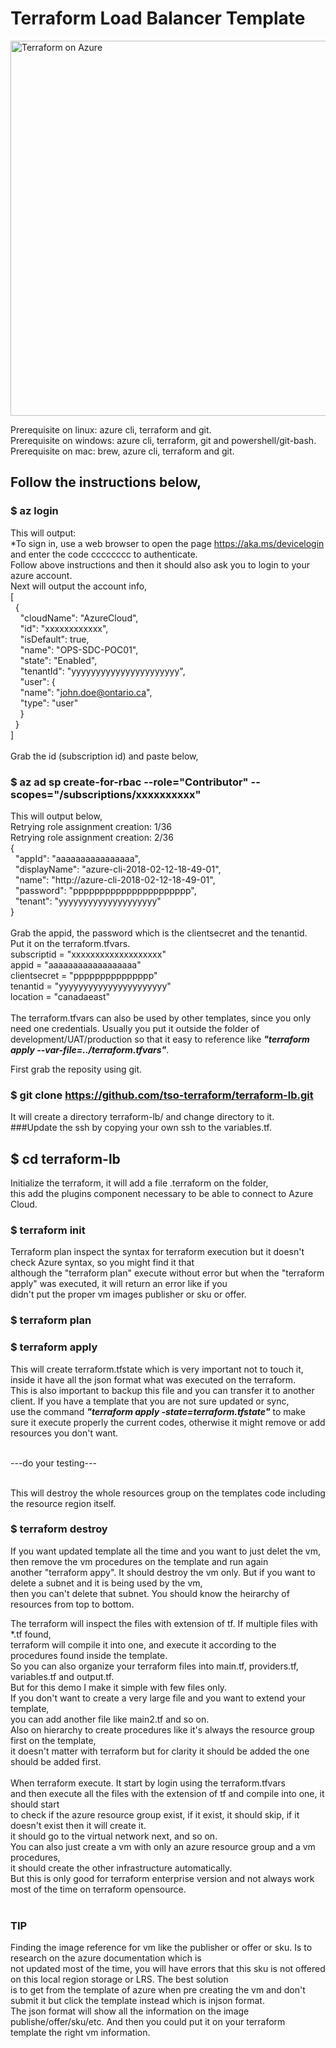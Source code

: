 # Terraform Load Balancer Template


<img alt="Terraform on Azure" src="https://cdn.rawgit.com/hashicorp/terraform-website/master/content/source/assets/images/logo-hashicorp.svg" width="600px">

Prerequisite on linux: azure cli, terraform and git.<br>
Prerequisite on windows: azure cli, terraform, git and powershell/git-bash.<br>
Prerequisite on mac: brew, azure cli, terraform and git.<br>

## Follow the instructions below, 

### $ az login<br>
This will output:<br>
*To sign in, use a web browser to open the page https://aka.ms/devicelogin and enter the code cccccccc to authenticate.<br>
Follow above instructions and then it should also ask you to login to your azure account.<br>
Next will output the account info,<br>
[<br>
&nbsp;&nbsp;{<br>
&nbsp;&nbsp;&nbsp;&nbsp;"cloudName": "AzureCloud",<br>
&nbsp;&nbsp;&nbsp;&nbsp;"id": "xxxxxxxxxxxx",<br>
&nbsp;&nbsp;&nbsp;&nbsp;"isDefault": true,<br>
&nbsp;&nbsp;&nbsp;&nbsp;"name": "OPS-SDC-POC01",<br>
&nbsp;&nbsp;&nbsp;&nbsp;"state": "Enabled",<br>
&nbsp;&nbsp;&nbsp;&nbsp;"tenantId": "yyyyyyyyyyyyyyyyyyyyyy",<br>
&nbsp;&nbsp;&nbsp;&nbsp;"user": {<br>
&nbsp;&nbsp;&nbsp;&nbsp;"name": "john.doe@ontario.ca",<br>
&nbsp;&nbsp;&nbsp;&nbsp;"type": "user"<br>
&nbsp;&nbsp;&nbsp;&nbsp;}<br>
&nbsp;&nbsp;}<br>
]<br>
<br>
Grab the id (subscription id) and paste below,<br>
### $ az ad sp create-for-rbac --role="Contributor" --scopes="/subscriptions/xxxxxxxxxx"<br>
This will output below,<br>
Retrying role assignment creation: 1/36<br>
Retrying role assignment creation: 2/36<br>
{<br>
&nbsp;&nbsp;"appId": "aaaaaaaaaaaaaaaa",<br>
&nbsp;&nbsp;"displayName": "azure-cli-2018-02-12-18-49-01",<br>
&nbsp;&nbsp;"name": "http://azure-cli-2018-02-12-18-49-01",<br>
&nbsp;&nbsp;"password": "pppppppppppppppppppppp",<br>
&nbsp;&nbsp;"tenant": "yyyyyyyyyyyyyyyyyyyy"<br>
}<br>
<br>
Grab the appid, the password which is the clientsecret and the tenantid.<br>
Put it on the terraform.tfvars.<br>
subscriptid = "xxxxxxxxxxxxxxxxxxx"<br>
appid = "aaaaaaaaaaaaaaaaaa"<br>
clientsecret = "ppppppppppppppp"<br>
tenantid = "yyyyyyyyyyyyyyyyyyyyyy"<br>
location = "canadaeast"<br>
<br>
The terraform.tfvars can also be used by other templates, since you only need one credentials.  Usually you put it outside the folder of development/UAT/production
so that it easy to reference like ***"terraform apply --var-file=../terraform.tfvars"***.

First grab the reposity using git.<br>

### $ git clone https://github.com/tso-terraform/terraform-lb.git<br>

It will create a directory terraform-lb/ and change directory to it.<br>
###Update the ssh by copying your own ssh to the variables.tf.

## $ cd terraform-lb<br>

Initialize the terraform, it will add a file .terraform on the folder,<br>
this add the plugins component necessary to be able to connect to  Azure Cloud.<br>

### $ terraform init<br>

Terraform plan inspect the syntax for terraform execution but it doesn't check Azure syntax, so you might find it that<br> 
although the "terraform plan" execute without error but when the "terraform apply" was executed, it will return an error like if you<br>
didn't put the proper vm images publisher or sku or offer.<br>

### $ terraform plan<br>


### $ terraform apply<br>

This will create terraform.tfstate which is very important not to touch it, inside it have all the json format what was executed on the terraform.<br> 
This is also important to backup this file and you can transfer it to another client.  If you have a template that you are not sure updated or sync,<br>
use the command ***"terraform apply -state=terraform.tfstate"*** to make sure it execute properly the current codes, otherwise it might remove or add resources you
don't want.<br>

<br>
---do your testing---<br>
<br>

This will destroy the whole resources group on the templates code including the resource region itself.<br>

### $ terraform destroy<br>
 
If you want updated template all the time and you want to just delet the vm, then remove the vm procedures on the template and run again<br> 
another "terraform appy".  It should destroy the vm only.  But if you want to delete a subnet and it is being used by the vm,<br> 
then you can't delete that subnet.  You should know the heirarchy of resources from top to bottom.<br>


The terraform will inspect the files with extension of tf.  If multiple files with *.tf found,<br>
terraform will compile it into one, and execute it according to the procedures found inside the template.<br>
So you can also organize your terraform files into main.tf, providers.tf, variables.tf and output.tf.<br>
But for this demo I make it simple with few files only.<br>
If you don't want to create a very large file and you want to extend your template,<br>
you can add another file like main2.tf and so on.<br>
Also on hierarchy to create procedures like it's always the resource group first on the template,<br> 
it doesn't matter with terraform but for clarity it should be added the one should be added first.<br>
<br>
When terraform execute. It start by login using the terraform.tfvars<br> 
and then execute all the files with the extension of tf and compile into one, it should start<br> 
to check if the azure resource group exist, if it exist, it should skip, if it doesn't exist then it will create it.<br>
it should go to the virtual network next, and so on.<br>
You can also just create a vm with only an azure resource group and a vm procedures,<br> 
it should create the other infrastructure automatically.<br>
But this is only good for terraform enterprise version and not always work most of the time on terraform opensource.<br>
<br>
### TIP<br>
Finding the image reference for vm like the publisher or offer or sku.  Is to research on the azure documentation which is<br> 
not updated most of the time, you will have errors that this sku is not offered on this local region storage or LRS.  The best solution<br>
is to get from the template of azure when pre creating the vm and don't submit it but click the template instead which is injson format.<br>
The json format will show all the information on the image publishe/offer/sku/etc.  And then you could put it on your terraform<br> 
template the right vm information.<br>

